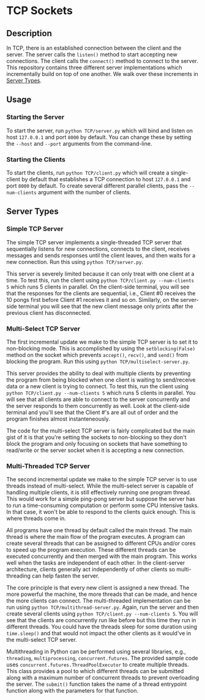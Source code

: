 # TCP Sockets
## Description
In TCP, there is an established connection between the client and the server. The server calls the `listen()` method to start accepting new connections. The client calls the ``connect()`` method to connect to the server. This repository contains three different server implementations which incrementally build on top of one another. We walk over these increments in [Server Types](#server-types).

## Usage
### Starting the Server
To start the server, run ```python TCP/server.py``` which will bind and listen on host `127.0.0.1` and port `8000` by default. You can change these by setting the `--host` and `--port` arguments from the command-line.

### Starting the Clients
To start the clients, run ```python TCP/client.py``` which will create a single-client by default that establishes a TCP connection to host `127.0.0.1` and port `8000` by default. To create several different parallel clients, pass the `--num-clients` argument with the number of clients.

## <a name="server-types"></a>Server Types
### Simple TCP Server
The simple TCP server implements a single-threaded TCP server that sequentially listens for new connections, connects to the client, receives messages and sends responses until the client leaves, and then waits for a new connection. Run this using `python TCP/server.py`.

This server is severely limited because it can only treat with one client at a time. To test this, run the client using `python TCP/client.py --num-clients 5` which runs 5 clients in parallel. On the client-side terminal, you will see that the responses for the clients are sequential, i.e., Client #0 receives the 10 pongs first before Client #1 receives it and so on. Similarly, on the server-side terminal you will see that the new client message only prints after the previous client has disconnected.

### Multi-Select TCP Server
The first incremental update we make to the simple TCP server is to set it to non-blocking mode. This is accomplished by using the `setblocking(False)`  method on the socket which prevents `accept()`, `recv()`, and `send()` from blocking the program. Run this using `python TCP/multiselect-server.py`.

This server provides the ability to deal with multiple clients by preventing the program from being blocked when one client is waiting to send/receive data or a new client is trying to connect. To test this, run the client using `python TCP/client.py --num-clients 5` which runs 5 clients in parallel. You will see that all clients are able to connect to the server concurrently and the server responds to them concurrently as well. Look at the client-side terminal and you'll see that the Client #'s are all out of order and the program finishes almost instanteneously.

The code for the multi-select TCP server is fairly complicated but the main gist of it is that you're setting the sockets to non-blocking so they don't block the program and only focusing on sockets that have something to read/write or the server socket when it is accepting a new connection.

### Multi-Threaded TCP Server
The second incremental update we make to the simple TCP server is to use threads instead of multi-select. While the multi-select server is capable of handling multiple clients, it is still effectively running one program thread. This would work for a simple ping-pong server but suppose the server has to run a time-consuming computation or perform some CPU intensive tasks. In that case, it won't be able to respond to the clients quick enough. This is where threads come in.

All programs have one thread by default called the main thread. The main thread is where the main flow of the program executes. A program can create several threads that can be assigned to different CPUs and/or cores to speed up the program execution. These different threads can be executed concurrently and then merged with the main program. This works well when the tasks are independent of each other. In the client-server architecture, clients generally act independently of other clients so multi-threading can help fasten the server.

The core principle is that every new client is assigned a new thread. The more powerful the machine, the more threads that can be made, and hence the more clients can connect. The multi-threaded implementation can be run using `python TCP/multithread-server.py`. Again, run the server and then create several clients using `python TCP/client.py --num-clients 5`. You will see that the clients are concurrently run like before but this time they run in different threads. You could have the threads sleep for some duration using `time.sleep()` and that would not impact the other clients as it would've in the multi-select TCP server.

Multithreading in Python can be performed using several libraries, e.g., `threading`, `multiprocessing`, `concurrent.futures`. The provided sample code uses `concurrent.futures.ThreadPoolExecutor` to create multiple threads. This class provides a pool to which different threads can be submitted along with a maximum number of concurrent threads to prevent overloading the server. The `submit()` function takes the name of a thread entrypoint function along with the parameters for that function.